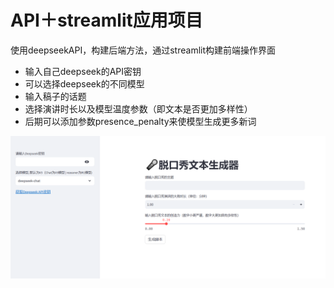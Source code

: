 # API＋streamlit应用项目

使用deepseekAPI，构建后端方法，通过streamlit构建前端操作界面

- 输入自己deepseek的API密钥
- 可以选择deepseek的不同模型
- 输入稿子的话题
- 选择演讲时长以及模型温度参数（即文本是否更加多样性）
- 后期可以添加参数presence_penalty来使模型生成更多新词

![界面展示](/img.png)
